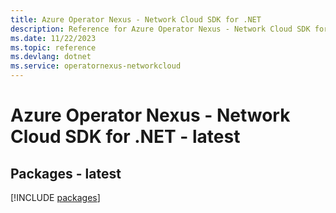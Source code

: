 ```yaml
---
title: Azure Operator Nexus - Network Cloud SDK for .NET
description: Reference for Azure Operator Nexus - Network Cloud SDK for .NET
ms.date: 11/22/2023
ms.topic: reference
ms.devlang: dotnet
ms.service: operatornexus-networkcloud
---
```

# Azure Operator Nexus - Network Cloud SDK for .NET - latest
## Packages - latest
[!INCLUDE [packages](operator-nexus---network-cloud-index.md)]